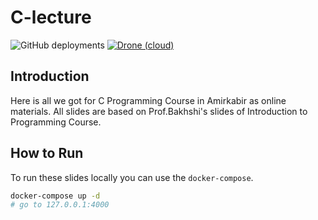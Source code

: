 # C-lecture
![GitHub deployments](https://img.shields.io/github/deployments/aut-ce/C-Lecture/github-pages?logo=github&style=flat-square)
[![Drone (cloud)](https://img.shields.io/drone/build/aut-ce/C-lecture.svg?style=flat-square&logo=drone)](https://cloud.drone.io/aut-ce/C-lecture)

## Introduction
Here is all we got for C Programming Course in Amirkabir as online materials. All slides are based on Prof.Bakhshi's slides of
Introduction to Programming Course.


## How to Run

To run these slides locally you can use the `docker-compose`.

```sh
docker-compose up -d
# go to 127.0.0.1:4000
```
